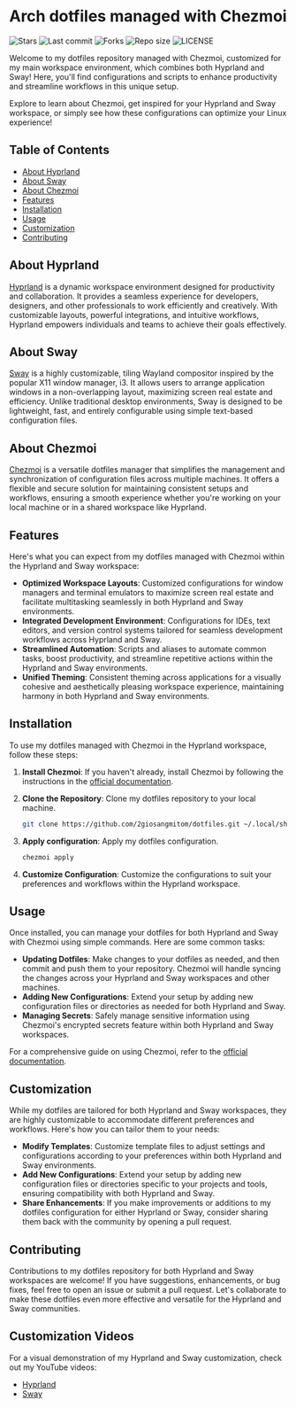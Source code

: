 # Arch dotfiles managed with Chezmoi

![Stars](https://img.shields.io/github/stars/2giosangmitom/dotfiles?style=for-the-badge&logo=starship&color=C9CBFF&logoColor=D9E0EE&labelColor=302D41)
![Last commit](https://img.shields.io/github/last-commit/2giosangmitom/dotfiles?style=for-the-badge&logo=github&color=7dc4e4&logoColor=D9E0EE&labelColor=302D41)
![Forks](https://img.shields.io/github/forks/2giosangmitom/dotfiles.svg?style=for-the-badge&logo=starship&color=8bd5ca&logoColor=D9E0EE&labelColor=302D41)
![Repo size](https://img.shields.io/github/repo-size/2giosangmitom/dotfiles?color=%23DDB6F2&label=SIZE&logo=codesandbox&style=for-the-badge&logoColor=D9E0EE&labelColor=302D41)
![LICENSE](https://img.shields.io/github/license/2giosangmitom/dotfiles?style=for-the-badge&logo=starship&color=ee999f&logoColor=D9E0EE&labelColor=302D41)

Welcome to my dotfiles repository managed with Chezmoi, customized for my main workspace environment, which combines both Hyprland and Sway! Here, you'll find configurations and scripts to enhance productivity and streamline workflows in this unique setup.

Explore to learn about Chezmoi, get inspired for your Hyprland and Sway workspace, or simply see how these configurations can optimize your Linux experience!

## Table of Contents

- [About Hyprland](#about-hyprland)
- [About Sway](#about-sway)
- [About Chezmoi](#about-chezmoi)
- [Features](#features)
- [Installation](#installation)
- [Usage](#usage)
- [Customization](#customization)
- [Contributing](#contributing)

## About Hyprland

[Hyprland](https://github.com/hyprwm/Hyprland) is a dynamic workspace environment designed for productivity and collaboration. It provides a seamless experience for developers, designers, and other professionals to work efficiently and creatively. With customizable layouts, powerful integrations, and intuitive workflows, Hyprland empowers individuals and teams to achieve their goals effectively.

## About Sway

[Sway](https://github.com/swaywm/sway) is a highly customizable, tiling Wayland compositor inspired by the popular X11 window manager, i3. It allows users to arrange application windows in a non-overlapping layout, maximizing screen real estate and efficiency. Unlike traditional desktop environments, Sway is designed to be lightweight, fast, and entirely configurable using simple text-based configuration files.

## About Chezmoi

[Chezmoi](https://github.com/twpayne/chezmoi) is a versatile dotfiles manager that simplifies the management and synchronization of configuration files across multiple machines. It offers a flexible and secure solution for maintaining consistent setups and workflows, ensuring a smooth experience whether you're working on your local machine or in a shared workspace like Hyprland.

## Features

Here's what you can expect from my dotfiles managed with Chezmoi within the Hyprland and Sway workspace:

- **Optimized Workspace Layouts**: Customized configurations for window managers and terminal emulators to maximize screen real estate and facilitate multitasking seamlessly in both Hyprland and Sway environments.
- **Integrated Development Environment**: Configurations for IDEs, text editors, and version control systems tailored for seamless development workflows across Hyprland and Sway.
- **Streamlined Automation**: Scripts and aliases to automate common tasks, boost productivity, and streamline repetitive actions within the Hyprland and Sway environments.
- **Unified Theming**: Consistent theming across applications for a visually cohesive and aesthetically pleasing workspace experience, maintaining harmony in both Hyprland and Sway environments.

## Installation

To use my dotfiles managed with Chezmoi in the Hyprland workspace, follow these steps:

1. **Install Chezmoi**: If you haven't already, install Chezmoi by following the instructions in the [official documentation](https://www.chezmoi.io/docs/install/).

2. **Clone the Repository**: Clone my dotfiles repository to your local machine.

   ```bash
   git clone https://github.com/2giosangmitom/dotfiles.git ~/.local/share/chezmoi
   ```

3. **Apply configuration**: Apply my dotfiles configuration.

   ```bash
   chezmoi apply
   ```

4. **Customize Configuration**: Customize the configurations to suit your preferences and workflows within the Hyprland workspace.

## Usage

Once installed, you can manage your dotfiles for both Hyprland and Sway with Chezmoi using simple commands. Here are some common tasks:

- **Updating Dotfiles**: Make changes to your dotfiles as needed, and then commit and push them to your repository. Chezmoi will handle syncing the changes across your Hyprland and Sway workspaces and other machines.
- **Adding New Configurations**: Extend your setup by adding new configuration files or directories as needed for both Hyprland and Sway.
- **Managing Secrets**: Safely manage sensitive information using Chezmoi's encrypted secrets feature within both Hyprland and Sway workspaces.

For a comprehensive guide on using Chezmoi, refer to the [official documentation](https://www.chezmoi.io/docs/).

## Customization

While my dotfiles are tailored for both Hyprland and Sway workspaces, they are highly customizable to accommodate different preferences and workflows. Here's how you can tailor them to your needs:

- **Modify Templates**: Customize template files to adjust settings and configurations according to your preferences within both Hyprland and Sway environments.
- **Add New Configurations**: Extend your setup by adding new configuration files or directories specific to your projects and tools, ensuring compatibility with both Hyprland and Sway.
- **Share Enhancements**: If you make improvements or additions to my dotfiles configuration for either Hyprland or Sway, consider sharing them back with the community by opening a pull request.

## Contributing

Contributions to my dotfiles repository for both Hyprland and Sway workspaces are welcome! If you have suggestions, enhancements, or bug fixes, feel free to open an issue or submit a pull request. Let's collaborate to make these dotfiles even more effective and versatile for the Hyprland and Sway communities.

## Customization Videos

For a visual demonstration of my Hyprland and Sway customization, check out my YouTube videos:

- [Hyprland](https://youtu.be/69IiCUjgd04)
- [Sway](https://youtu.be/IpM8FoWltrY)
